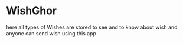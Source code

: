 # WishGhor
here all types of Wishes are stored to see and to know about wish and anyone can send wish using this app
